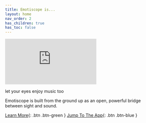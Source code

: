 ```yaml
---
title: Emotiscope is...
layout: home
nav_order: 2
has_children: true
has_toc: false
---
```


<iframe class="youtube-video" src="https://www.youtube.com/embed/ALHj-XW7_6Y?si=NDxwEP0wKecF-Jry" title="YouTube video player" frameborder="0" allow="accelerometer; autoplay; clipboard-write; encrypted-media; gyroscope; picture-in-picture; web-share" allowfullscreen></iframe>

<t1>let your eyes enjoy music too</t1> 

<t2>Emotiscope is built from the ground up as an open, powerful bridge between sight and sound.</t2> 

[Learn More](https://connornishijima.github.io/sensory_bridge_docs/is_different.html){: .btn .btn-green }
[Jump To The App](https://app.emotiscope.rocks){: .btn .btn-blue }